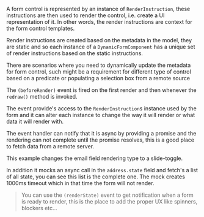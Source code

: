 A form control is represented by an instance of `RenderInstruction`,
these instructions are then used to render the control, i.e. create a UI
representation of it.
In other words, the render instructions are context for the form control templates.

Render instructions are created based on the metadata in the model,
they are static and so each instance of a `DynamicFormComponent` has a
unique set of render instructions based on the static instructions.

There are scenarios where you need to dynamically update the metadata
for form control, such might be a requirement for different type of
control based on a predicate or populating a selection box from a remote
source

The `(beforeRender)` event is fired on the first render and then
whenever the `redraw()` method is invoked.

The event provide's access to the `RenderInstruction`s instance used by
the form and it can alter each instance to change the way it will render
or what data it will render with.

The event handler can notify that it is async by providing a promise and
the rendering can not complete until the promise resolves, this is a
good place to fetch data from a remote server.


This example changes the email field rendering type to a slide-toggle.

In addition it mocks an async call in the `address.state` field and
fetch's a list of all state, you can see this list is the complete one.
The mock creates 1000ms timeout which in that time the form will not
render.

> You can use the `(renderState)` event to get notification when a form
is ready to render, this is the place to add the proper UX like
spinners, blockers etc...